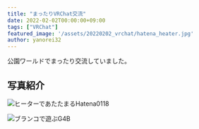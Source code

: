 ```yaml
---
title: "まったりVRChat交流"
date: 2022-02-02T00:00:00+09:00
tags: ["VRChat"]
featured_image: '/assets/20220202_vrchat/hatena_heater.jpg'
author: yanorei32
---
```


公園ワールドでまったり交流していました。


## 写真紹介

![ヒーターであたたまるHatena0118](/assets/20220202_vrchat/hatena_heater.jpg)

![ブランコで遊ぶG4B](/assets/20220202_vrchat/swingg4b.jpg)
